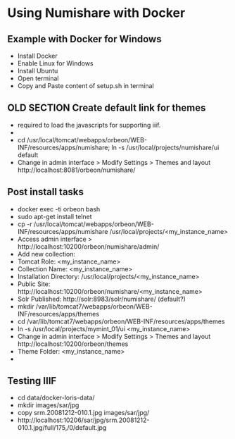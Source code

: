 # Using Numishare with Docker

## Example with Docker for Windows

* Install Docker
* Enable Linux for Windows
* Install Ubuntu
* Open terminal
* Copy and Paste content of setup.sh in terminal

## OLD SECTION Create default link for themes

* required to load the javascripts for supporting iiif.
* 
* cd /usr/local/tomcat/webapps/orbeon/WEB-INF/resources/apps/numishare; ln -s /usr/local/projects/numishare/ui default
* Change in admin interface > Modify Settings > Themes and layout http://localhost:8081/orbeon/numishare/

## Post install tasks
* docker exec -ti orbeon bash
* sudo apt-get install telnet
* cp -r /usr/local/tomcat/webapps/orbeon/WEB-INF/resources/apps/numishare /usr/local/projects/<my_instance_name>
* Access admin interface > http://localhost:10200/orbeon/numishare/admin/
* Add new collection:
*  Tomcat Role: <my_instance_name>
*  Collection Name: <my_instance_name>
*  Installation Directory: /usr/local/projects/<my_instance_name>
*  Public Site: http://localhost:10200/orbeon/numishare/<my_instance_name>
*  Solr Published: http://solr:8983/solr/numishare/ (default?)
*  mkdir /var/lib/tomcat7/webapps/orbeon/WEB-INF/resources/apps/themes
*  cd /var/lib/tomcat7/webapps/orbeon/WEB-INF/resources/apps/themes
*  ln -s /usr/local/projects/mymint_01/ui <my_instance_name>
*  Change in admin interface > Modify Settings > Themes and layout http://localhost:10200/orbeon/themes
*  Theme Folder: <my_instance_name>
*  


## Testing IIIF

* cd data/docker-loris-data/
* mkdir images/sar/jpg
* copy srm.20081212-010.1.jpg images/sar/jpg/
* http://localhost:10206/sar/jpg/srm.20081212-010.1.jpg/full/175,/0/default.jpg
